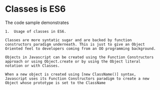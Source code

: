 # Classes is ES6

The code sample demonstrates 
    
    1.  Usage of classes in ES6.

    Classes are more syntatic sugar and are backed by function constructors paradigm underneath. This is just to give an Object Oriented feel to developers coming from an OO programming background. 

    Objects in Javascript can be created using the Function Constructors approach or using Object.create or by using the Object literal notation or with Classes.

    When a new object is created using [new ClassName()] syntax, Javascript uses its Function Constructors paradigm to create a new Object whose prototype is set to the ClassName